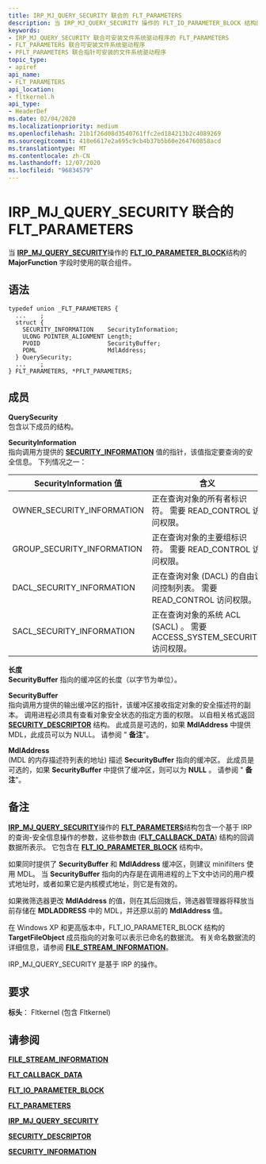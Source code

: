 ```yaml
---
title: IRP_MJ_QUERY_SECURITY 联合的 FLT_PARAMETERS
description: 当 IRP_MJ_QUERY_SECURITY 操作的 FLT_IO_PARAMETER_BLOCK 结构的 MajorFunction 字段时使用的联合组件。
keywords:
- IRP_MJ_QUERY_SECURITY 联合可安装文件系统驱动程序的 FLT_PARAMETERS
- FLT_PARAMETERS 联合可安装文件系统驱动程序
- PFLT_PARAMETERS 联合指针可安装的文件系统驱动程序
topic_type:
- apiref
api_name:
- FLT_PARAMETERS
api_location:
- fltkernel.h
api_type:
- HeaderDef
ms.date: 02/04/2020
ms.localizationpriority: medium
ms.openlocfilehash: 21b1f26d08d3540761ffc2ed184213b2c4089269
ms.sourcegitcommit: 418e6617e2a695c9cb4b37b5b60e264760858acd
ms.translationtype: MT
ms.contentlocale: zh-CN
ms.lasthandoff: 12/07/2020
ms.locfileid: "96834579"
---
```

# <a name="flt_parameters-for-irp_mj_query_security-union"></a>IRP_MJ_QUERY_SECURITY 联合的 FLT_PARAMETERS

当 [**IRP_MJ_QUERY_SECURITY**](irp-mj-query-security.md)操作的 [**FLT_IO_PARAMETER_BLOCK**](/windows-hardware/drivers/ddi/fltkernel/ns-fltkernel-_flt_io_parameter_block)结构的 **MajorFunction** 字段时使用的联合组件。

## <a name="syntax"></a>语法

```ManagedCPlusPlus
typedef union _FLT_PARAMETERS {
  ...    ;
  struct {
    SECURITY_INFORMATION    SecurityInformation;
    ULONG POINTER_ALIGNMENT Length;
    PVOID                   SecurityBuffer;
    PDML                    MdlAddress;
  } QuerySecurity;
  ...    ;
} FLT_PARAMETERS, *PFLT_PARAMETERS;
```

## <a name="members"></a>成员

**QuerySecurity**  
包含以下成员的结构。

**SecurityInformation**  
指向调用方提供的 [**SECURITY_INFORMATION**](security-information.md) 值的指针，该值指定要查询的安全信息。 下列情况之一：

| SecurityInformation 值 | 含义 |
| ------------------------- | ------- |
| OWNER_SECURITY_INFORMATION | 正在查询对象的所有者标识符。 需要 READ_CONTROL 访问权限。 |
| GROUP_SECURITY_INFORMATION | 正在查询对象的主要组标识符。 需要 READ_CONTROL 访问权限。 |
| DACL_SECURITY_INFORMATION | 正在查询对象 (DACL) 的自由访问控制列表。 需要 READ_CONTROL 访问权限。 |
| SACL_SECURITY_INFORMATION | 正在查询对象的系统 ACL (SACL) 。 需要 ACCESS_SYSTEM_SECURITY 访问权限。 |

**长度**  
**SecurityBuffer** 指向的缓冲区的长度（以字节为单位）。

**SecurityBuffer**  
指向调用方提供的输出缓冲区的指针，该缓冲区接收指定对象的安全描述符的副本。 调用进程必须具有查看对象安全状态的指定方面的权限。 以自相关格式返回 [**SECURITY_DESCRIPTOR**](/previous-versions/windows/hardware/drivers/ff556610(v=vs.85)) 结构。 此成员是可选的，如果 **MdlAddress** 中提供 MDL，此成员可以为 NULL。 请参阅 " **备注**"。

**MdlAddress**  
 (MDL 的内存描述符列表的地址) 描述 **SecurityBuffer** 指向的缓冲区。 此成员是可选的，如果 **SecurityBuffer** 中提供了缓冲区，则可以为 **NULL** 。 请参阅 " **备注**"。

## <a name="remarks"></a>备注

[**IRP_MJ_QUERY_SECURITY**](irp-mj-query-security.md)操作的 [**FLT_PARAMETERS**](/windows-hardware/drivers/ddi/fltkernel/ns-fltkernel-_flt_parameters)结构包含一个基于 IRP 的查询-安全信息操作的参数，这些参数由 ([**FLT_CALLBACK_DATA**](/windows-hardware/drivers/ddi/fltkernel/ns-fltkernel-_flt_callback_data)) 结构的回调数据所表示。 它包含在 [**FLT_IO_PARAMETER_BLOCK**](/windows-hardware/drivers/ddi/fltkernel/ns-fltkernel-_flt_io_parameter_block) 结构中。

如果同时提供了 **SecurityBuffer** 和 **MdlAddress** 缓冲区，则建议 minifilters 使用 MDL。 当 **SecurityBuffer** 指向的内存是在调用进程的上下文中访问的用户模式地址时，或者如果它是内核模式地址，则它是有效的。

如果微筛选器更改 **MdlAddress** 的值，则在其后回拨后，筛选器管理器将释放当前存储在 **MDLADDRESS** 中的 MDL，并还原以前的 **MdlAddress** 值。

在 Windows XP 和更高版本中，FLT_IO_PARAMETER_BLOCK 结构的 **TargetFileObject** 成员指向的对象可以表示已命名的数据流。 有关命名数据流的详细信息，请参阅 [**FILE_STREAM_INFORMATION**](/windows-hardware/drivers/ddi/ntifs/ns-ntifs-_file_stream_information)。

IRP_MJ_QUERY_SECURITY 是基于 IRP 的操作。

## <a name="requirements"></a>要求

**标头**： Fltkernel (包含 Fltkernel) 


## <a name="see-also"></a>请参阅

[**FILE_STREAM_INFORMATION**](/windows-hardware/drivers/ddi/ntifs/ns-ntifs-_file_stream_information)

[**FLT_CALLBACK_DATA**](/windows-hardware/drivers/ddi/fltkernel/ns-fltkernel-_flt_callback_data)

[**FLT_IO_PARAMETER_BLOCK**](/windows-hardware/drivers/ddi/fltkernel/ns-fltkernel-_flt_io_parameter_block)

[**FLT_PARAMETERS**](/windows-hardware/drivers/ddi/fltkernel/ns-fltkernel-_flt_parameters)

[**IRP_MJ_QUERY_SECURITY**](irp-mj-query-security.md)

[**SECURITY_DESCRIPTOR**](/previous-versions/windows/hardware/drivers/ff556610(v=vs.85))

[**SECURITY_INFORMATION**](security-information.md)
